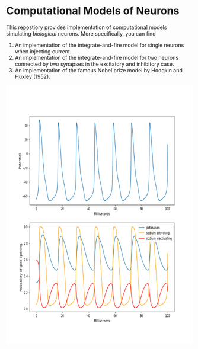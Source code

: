 # Computational Models of Neurons

This repostiory provides implementation of computational models simulating *biological* neurons. More specifically, you can find

1. An implementation of the integrate-and-fire model for single neurons when injecting current.
2. An implementation of the integrate-and-fire model for two neurons connected by two synapses in the excitatory and inhibitory case.
3. An implementation of the famous Nobel prize model by Hodgkin and Huxley (1952).


<img src="https://github.com/PeterHolderrieth/models_of_neurons/blob/main/plots/hh_single_neuron_constant_current.png" width="700" height="700">


